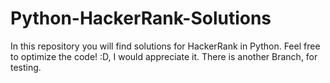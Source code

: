 # Python-HackerRank-Solutions
In this repository you will find solutions for HackerRank in Python. Feel free to optimize the code! :D, I would appreciate it. There is another Branch, for testing.
